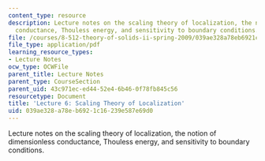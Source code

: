 ```yaml
---
content_type: resource
description: Lecture notes on the scaling theory of localization, the notion of dimensionless
  conductance, Thouless energy, and sensitivity to boundary conditions.
file: /courses/8-512-theory-of-solids-ii-spring-2009/039ae328a78eb6921c16239e587e69d0_MIT8_512s09_lec06.pdf
file_type: application/pdf
learning_resource_types:
- Lecture Notes
ocw_type: OCWFile
parent_title: Lecture Notes
parent_type: CourseSection
parent_uid: 43c971ec-ed44-52e4-6b46-0f78fb845c56
resourcetype: Document
title: 'Lecture 6: Scaling Theory of Localization'
uid: 039ae328-a78e-b692-1c16-239e587e69d0
---
```

Lecture notes on the scaling theory of localization, the notion of dimensionless conductance, Thouless energy, and sensitivity to boundary conditions.


